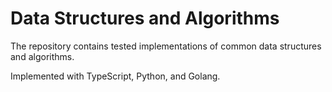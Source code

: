 # Data Structures and Algorithms

The repository contains tested implementations of common data structures and algorithms.

Implemented with TypeScript, Python, and Golang. 